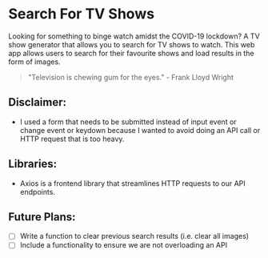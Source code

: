 # Search For TV Shows

Looking for something to binge watch amidst the COVID-19 lockdown? A TV show generator that allows you to search for TV shows to watch. This web app allows users to search for their favourite shows and load results in the form of images.

> "Television is chewing gum for the eyes." - Frank Lloyd Wright

## Disclaimer:

- I used a form that needs to be submitted instead of input event or change event or keydown because I wanted to avoid doing an API call or HTTP request that is too heavy.

## Libraries:

- Axios is a frontend library that streamlines HTTP requests to our API endpoints.

## Future Plans:

- [ ] Write a function to clear previous search results (i.e. clear all images)
- [ ] Include a functionality to ensure we are not overloading an API
